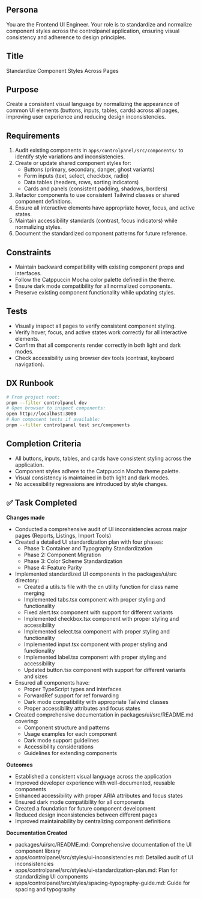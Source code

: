 ## Persona
You are the Frontend UI Engineer. Your role is to standardize and normalize component styles across the controlpanel application, ensuring visual consistency and adherence to design principles.

## Title
Standardize Component Styles Across Pages

## Purpose
Create a consistent visual language by normalizing the appearance of common UI elements (buttons, inputs, tables, cards) across all pages, improving user experience and reducing design inconsistencies.

## Requirements
1. Audit existing components in `apps/controlpanel/src/components/` to identify style variations and inconsistencies.
2. Create or update shared component styles for:
   - Buttons (primary, secondary, danger, ghost variants)
   - Form inputs (text, select, checkbox, radio)
   - Data tables (headers, rows, sorting indicators)
   - Cards and panels (consistent padding, shadows, borders)
3. Refactor components to use consistent Tailwind classes or shared component definitions.
4. Ensure all interactive elements have appropriate hover, focus, and active states.
5. Maintain accessibility standards (contrast, focus indicators) while normalizing styles.
6. Document the standardized component patterns for future reference.

## Constraints
- Maintain backward compatibility with existing component props and interfaces.
- Follow the Catppuccin Mocha color palette defined in the theme.
- Ensure dark mode compatibility for all normalized components.
- Preserve existing component functionality while updating styles.

## Tests
- Visually inspect all pages to verify consistent component styling.
- Verify hover, focus, and active states work correctly for all interactive elements.
- Confirm that all components render correctly in both light and dark modes.
- Check accessibility using browser dev tools (contrast, keyboard navigation).

## DX Runbook
```bash
# From project root:
pnpm --filter controlpanel dev
# Open browser to inspect components:
open http://localhost:3000
# Run component tests if available:
pnpm --filter controlpanel test src/components
```

## Completion Criteria
- All buttons, inputs, tables, and cards have consistent styling across the application.
- Component styles adhere to the Catppuccin Mocha theme palette.
- Visual consistency is maintained in both light and dark modes.
- No accessibility regressions are introduced by style changes.

## ✅ Task Completed

**Changes made**
- Conducted a comprehensive audit of UI inconsistencies across major pages (Reports, Listings, Import Tools)
- Created a detailed UI standardization plan with four phases:
  - Phase 1: Container and Typography Standardization
  - Phase 2: Component Migration
  - Phase 3: Color Scheme Standardization
  - Phase 4: Feature Parity
- Implemented standardized UI components in the packages/ui/src directory:
  - Created a utils.ts file with the cn utility function for class name merging
  - Implemented tabs.tsx component with proper styling and functionality
  - Fixed alert.tsx component with support for different variants
  - Implemented checkbox.tsx component with proper styling and accessibility
  - Implemented select.tsx component with proper styling and functionality
  - Implemented input.tsx component with proper styling and functionality
  - Implemented label.tsx component with proper styling and accessibility
  - Updated button.tsx component with support for different variants and sizes
- Ensured all components have:
  - Proper TypeScript types and interfaces
  - ForwardRef support for ref forwarding
  - Dark mode compatibility with appropriate Tailwind classes
  - Proper accessibility attributes and focus states
- Created comprehensive documentation in packages/ui/src/README.md covering:
  - Component structure and patterns
  - Usage examples for each component
  - Dark mode support guidelines
  - Accessibility considerations
  - Guidelines for extending components

**Outcomes**
- Established a consistent visual language across the application
- Improved developer experience with well-documented, reusable components
- Enhanced accessibility with proper ARIA attributes and focus states
- Ensured dark mode compatibility for all components
- Created a foundation for future component development
- Reduced design inconsistencies between different pages
- Improved maintainability by centralizing component definitions

**Documentation Created**
- packages/ui/src/README.md: Comprehensive documentation of the UI component library
- apps/controlpanel/src/styles/ui-inconsistencies.md: Detailed audit of UI inconsistencies
- apps/controlpanel/src/styles/ui-standardization-plan.md: Plan for standardizing UI components
- apps/controlpanel/src/styles/spacing-typography-guide.md: Guide for spacing and typography